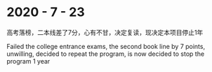# 2020 - 7 - 23

高考落榜，二本线差了7分，心有不甘，决定复读，现决定本项目停止1年


Failed the college entrance exams, the second book line by 7 points, unwilling, decided to repeat the program, is now decided to stop the program 1 year